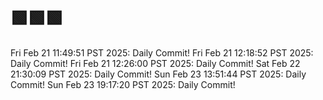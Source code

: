 # 🟩🟩🟩
Fri Feb 21 11:49:51 PST 2025: Daily Commit!
Fri Feb 21 12:18:52 PST 2025: Daily Commit!
Fri Feb 21 12:26:00 PST 2025: Daily Commit!
Sat Feb 22 21:30:09 PST 2025: Daily Commit!
Sun Feb 23 13:51:44 PST 2025: Daily Commit!
Sun Feb 23 19:17:20 PST 2025: Daily Commit!
